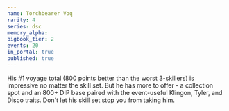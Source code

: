 ```yaml
---
name: Torchbearer Voq
rarity: 4
series: dsc
memory_alpha:
bigbook_tier: 2
events: 20
in_portal: true
published: true
---
```


His #1 voyage total (800 points better than the worst 3-skillers) is impressive no matter the skill set. But he has more to offer - a collection spot and an 800+ DIP base paired with the event-useful Klingon, Tyler, and Disco traits. Don't let his skill set stop you from taking him.
